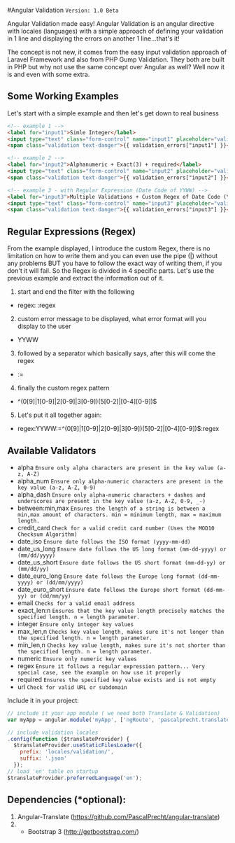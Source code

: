 #Angular Validation
`Version: 1.0 Beta` 

Angular Validation made easy! Angular Validation is an angular directive with locales (languages) with a simple approach of defining your validation in 1 line and displaying the errors on another 1 line...that's it! 

The concept is not new, it comes from the easy input validation approach of Laravel Framework and also from PHP Gump Validation. They both are built in PHP but why not use the same concept over Angular as well? Well now it is and even with some extra.

##  Some Working Examples

Let's start with a simple example and then let's get down to real business

```html
<!-- example 1 -->
<label for="input1">Simle Integer</label>
<input type="text" class="form-control" name="input1" placeholder="validate integer" ng-model="form1.input1" ngx-validation="integer|required" />
<span class="validation text-danger">{{ validation_errors["input1"] }}</span>

<!-- example 2 -->
<label for="input2">Alphanumeric + Exact(3) + required</label>
<input type="text" class="form-control" name="input2" placeholder="validate alphanumeric(3)" ng-model="form1.input2" ngx-validation="alpha|exact_len:3|required" />
<span class="validation text-danger">{{ validation_errors["input2"] }}</span>

<!-- example 3 - with Regular Expression (Date Code of YYWW) -->
<label for="input3">Multiple Validations + Custom Regex of Date Code (YYWW)</label>
<input type="text" class="form-control" name="input3" placeholder="validate decimal" ng-model="form1.input3" ngx-validation="exact_len:4|regex:YYWW:=^(0[9]|1[0-9]|2[0-9]|3[0-9])(5[0-2]|[0-4][0-9])$:regex|required|integer" />
<span class="validation text-danger">{{ validation_errors["input3"] }}</span>
```

Regular Expressions (Regex)
--------------------
From the example displayed, I introduce the custom Regex, there is no limitation on how to write them and you can even use the pipe (|) without any problems BUT you have to follow the exact way of writing them, if you don't it will fail. So the Regex is divided in 4 specific parts. Let's use the previous example and extract the information out of it.

1. start and end the filter with the following   
* regex: :regex

2. custom error message to be displayed, what error format will you display to the user
* YYWW

3. followed by a separator which basically says, after this will come the regex
* :=

4. finally the custom regex pattern
* ^(0[9]|1[0-9]|2[0-9]|3[0-9])(5[0-2]|[0-4][0-9])$

5. Let's put it all together again:
* regex:YYWW:=^(0[9]|1[0-9]|2[0-9]|3[0-9])(5[0-2]|[0-4][0-9])$:regex

Available Validators
--------------------
* alpha `Ensure only alpha characters are present in the key value (a-z, A-Z)`
* alpha_num `Ensure only alpha-numeric characters are present in the key value (a-z, A-Z, 0-9)`
* alpha_dash `Ensure only alpha-numeric characters + dashes and underscores are present in the key value (a-z, A-Z, 0-9, _-)`
* between:min,max `Ensures the length of a string is between a min,max amount of characters. min = minimum length, max = maximum length.`
* credit_card `Check for a valid credit card number (Uses the MOD10 Checksum Algorithm)`
* date_iso `Ensure date follows the ISO format (yyyy-mm-dd)`
* date_us_long `Ensure date follows the US long format (mm-dd-yyyy) or (mm/dd/yyyy)`
* date_us_short `Ensure date follows the US short format (mm-dd-yy) or (mm/dd/yy)`
* date_euro_long `Ensure date follows the Europe long format (dd-mm-yyyy) or (dd/mm/yyyy)`
* date_euro_short `Ensure date follows the Europe short format (dd-mm-yy) or (dd/mm/yy)`
* email `Checks for a valid email address`
* exact_len:n `Ensures that the key value length precisely matches the specified length. n = length parameter.`
* integer `Ensure only integer key values`
* max_len,n `Checks key value length, makes sure it's not longer than the specified length. n = length parameter.`
* min_len,n `Checks key value length, makes sure it's not shorter than the specified length. n = length parameter.`
* numeric `Ensure only numeric key values`
* regex `Ensure it follows a regular expression pattern... Very special case, see the example on how use it properly`
* required `Ensures the specified key value exists and is not empty`
* url `Check for valid URL or subdomain`

Include it in your project:
```javascript
// include it your app module ( we need both Translate & Validation)
var myApp = angular.module('myApp', ['ngRoute', 'pascalprecht.translate', 'ghiscoding.validation']);

// include validation locales
.config(function ($translateProvider) {
  $translateProvider.useStaticFilesLoader({
    prefix: 'locales/validation/',
    suffix: '.json'
  });
// load 'en' table on startup
$translateProvider.preferredLanguage('en');
```

Dependencies (*optional):
------------------

1. Angular-Translate (https://github.com/PascalPrecht/angular-translate)
2. * Bootstrap 3 (http://getbootstrap.com/)